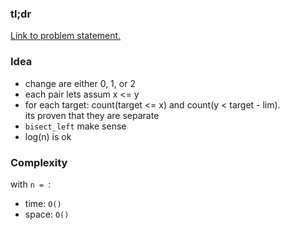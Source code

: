 ### tl;dr

[Link to problem statement.]()


### Idea
- change are either 0, 1, or 2
- each pair lets assum x <= y
- for each target: count(target <= x) and count(y < target - lim).  
its proven that they are separate
- `bisect_left` make sense
- log(n) is ok


### Complexity

with `n = `:
- time: `O()`
- space: `O()`

